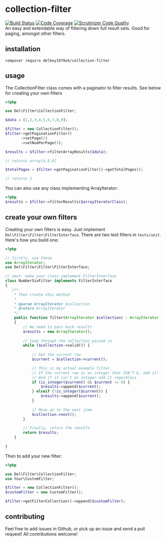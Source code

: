 # collection-filter
[![Build Status](https://travis-ci.org/delboy1978uk/collection-filter.png?branch=master)](https://travis-ci.org/delboy1978uk/collection-filter) [![Code Coverage](https://scrutinizer-ci.com/g/delboy1978uk/collection-filter/badges/coverage.png?b=master)](https://scrutinizer-ci.com/g/delboy1978uk/collection-filter/?branch=master) [![Scrutinizer Code Quality](https://scrutinizer-ci.com/g/delboy1978uk/collection-filter/badges/quality-score.png?b=master)](https://scrutinizer-ci.com/g/delboy1978uk/collection-filter/?branch=master) <br />
An easy and extendable way of filtering down full result sets. Good for paging, amongst other filters.
## installation
```
composer require delboy1978uk/collection-filter
```
## usage
The CollectionFilter class comes with a paginator to filter results. See below for creating your own filters
```php
<?php

use Del\Filter\CollectionFilter;

$data = [1,2,3,4,5,6,7,8,9];

$filter = new CollectionFilter();
$filter->getPaginationFilter()
       ->setPage(2)
       ->setNumPerPage(3);

$results = $filter->filterArrayResults($data);

// returns array[4,5,6] 

$totalPages = $filter->getPaginationFilter()->getTotalPages();

// returns 3
```
You can also use any class implementing ArrayIterator:
```php
<?php
$results = $filter->filterResults($arrayIteratorClass);
```
## create your own filters
Creating your own filters is easy. Just implement `Del\Filter\Filter\FilterInterface`. There are two test filters in 
`tests/unit`. Here's how you build one:
```php
<?php

// firstly, use these
use ArrayIterator;
use Del\Filter\Filter\FilterInterface;

// next, make your class implement FilterInterface
class NumberSixFilter implements FilterInterface
{
   /**
    * Then create this method
    * 
    * @param ArrayIterator $collection
    * @return ArrayIterator
    */
    public function filter(ArrayIterator $collection) : ArrayIterator 
    {
        // We need to pass back results
        $results = new ArrayIterator();
        
        // loop through the collection passed in
        while ($collection->valid()) {
            
            // Get the current row
            $current = $collection->current();

            // This is my actual example filter.
            // If the current row is an integer that ISN'T 6, add it!
            // And if it isn't an integer add it regardless
            if (is_integer($current) && $current != 6) {
                $results->append($current);
            } elseif (!is_integer($current)) {
                $results->append($current);
            }
            
            // Move on to the next item
            $collection->next();
        }

        // Finally, return the results
        return $results;
    }
    
}

``` 
Then to add your new filter:
```php
<?php

use Del\Filter\CollectionFilter;
use Your\CustomFilter;

$filter = new CollectionFilter();
$customFilter = new CustomFilter();

$filter->getFilterCollection()->append($customFilter);
```
## contributing
Feel free to add issues in Github, or pick up an issue and send a pull request! All contributions welcome!
